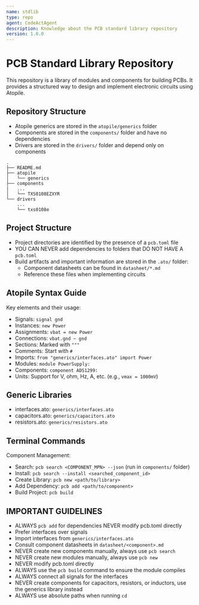 ```yaml
---
name: stdlib
type: repo
agent: CodeActAgent
description: Knowledge about the PCB standard library repository
version: 1.0.0
---
```


# PCB Standard Library Repository

This repository is a library of modules and components for building PCBs. It provides a structured way to design and implement electronic circuits using Atopile.

## Repository Structure
- Atopile generics  are stored in the `atopile/generics` folder
- Components are stored in the `components/` folder and have no dependencies
- Drivers are stored in the `drivers/` folder and depend only on components
```
.
├── README.md
├── atopile
│   └── generics
├── components
|   ...
│   └── TXS0108EZXYR
└── drivers
    ...
    └── txs0108e
```

## Project Structure
- Project directories are identified by the presence of a `pcb.toml` file
- YOU CAN NEVER add dependencies to folders that DO NOT HAVE A `pcb.toml`
- Build artifacts and important information are stored in the `.ato/` folder:
  - Component datasheets can be found in `datasheet/*.md`
  - Reference these files when implementing circuits

## Atopile Syntax Guide
Key elements and their usage:
- Signals: `signal gnd`
- Instances: `new Power`
- Assignments: `vbat = new Power`
- Connections: `vbat.gnd ~ gnd`
- Sections: Marked with `"""`
- Comments: Start with `#`
- Imports: `from "generics/interfaces.ato" import Power`
- Modules: `module PowerSupply:`
- Components: `component ADS1299:`
- Units: Support for V, ohm, Hz, A, etc. (e.g., `vmax = 1000mV`)

## Generic Libraries
- interfaces.ato: `generics/interfaces.ato`
- capacitors.ato: `generics/capacitors.ato`
- resistors.ato: `generics/resistors.ato`

## Terminal Commands
Component Management:
- Search: `pcb search <COMPONENT_MPN> --json` (run in `components/` folder)
- Install: `pcb search --install <searched_component_id>`
- Create Library: `pcb new <path/to/library>`
- Add Dependency: `pcb add <path/to/component>`
- Build Project: `pcb build`

## IMPORTANT GUIDELINES
- ALWAYS `pcb add` for dependencies NEVER modify pcb.toml directly
- Prefer interfaces over signals
- Import interfaces from `generics/interfaces.ato`
- Consult component datasheets in `datasheet/<component>.md`
- NEVER create new components manually, always use `pcb search`
- NEVER create new modules manually, always use `pcb new`
- NEVER modify pcb.toml directly
- ALWAYS use the `pcb build` command to ensure the module compiles
- ALWAYS connect all signals for the interfaces
- NEVER create components for capacitors, resistors, or inductors, use the generics library instead
- ALWAYS use absolute paths when running `cd`
